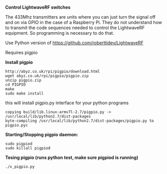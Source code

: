 **Control LightwaveRF switches**

The 433Mhz transmitters are units where you can just turn the signal off and on via GPIO in the case of a Raspberry Pi. They do not understand how to transmit the code sequences needed to control the LightwaveRF equipment. So programming is necessary to do that.

Use Python version of https://github.com/roberttidey/LightwaveRF

Requires pigpio

**Install pigpio**
```
http://abyz.co.uk/rpi/pigpio/download.html
wget abyz.co.uk/rpi/pigpio/pigpio.zip
unzip pigpio.zip
cd PIGPIO
make
sudo make install
```

this will install pigpio.py interface for your python programs

```
copying build/lib.linux-armv7l-2.7/pigpio.py -> /usr/local/lib/python2.7/dist-packages
byte-compiling /usr/local/lib/python2.7/dist-packages/pigpio.py to pigpio.pyc
```

**Starting/Stopping pigpio daemon:**
```
sudo pigpiod
sudo killall pigpiod
```

**Tesing pigpio (runs python test, make sure pigpiod is running)**
```
./x_pigpio.py
```
